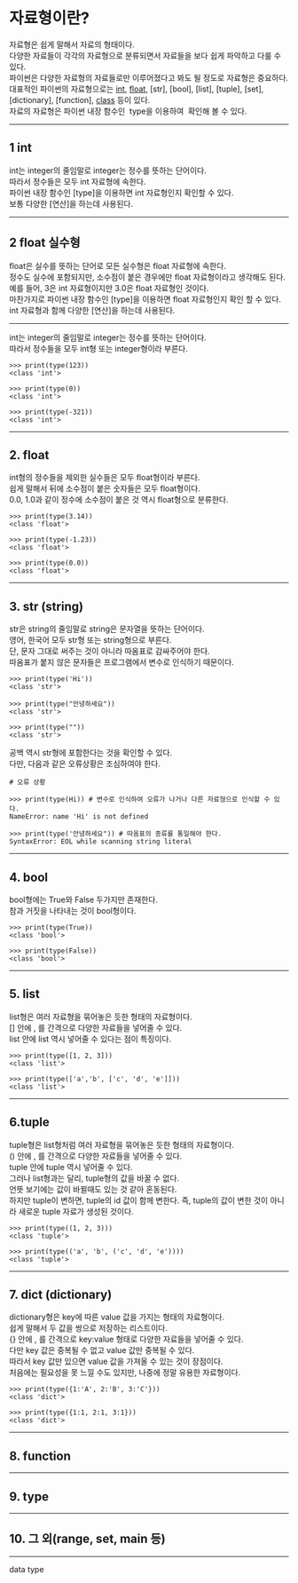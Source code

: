 # 자료형이란?

자료형은 쉽게 말해서 자료의 형태이다.   
다양한 자료들이 각각의 자료형으로 분류되면서 자료들을 보다 쉽게 파악하고 다룰 수 있다.   
파이썬은 다양한 자료형의 자료들로만 이루어졌다고 봐도 될 정도로 자료형은 중요하다.   
대표적인 파이썬의 자료형으로는 [int](<#1 int>), [float](<#2 float 실수형>), [str], [bool], [list], [tuple], [set], [dictionary], [function], [class](<##9. type>) 등이 있다.   
자료의 자료형은 파이썬 내장 함수인  type을 이용하여  확인해 볼 수 있다.   

---
## 1 int
int는 integer의 줄임말로 integer는 정수를 뜻하는 단어이다.   
따라서 정수들은 모두 int 자료형에 속한다.      
파이썬 내장 함수인 [type]을 이용하면 int 자료형인지 확인할 수 있다.   
보통 다양한 [연산]을 하는데 사용된다.   

---

## 2 float 실수형
float은 실수를 뜻하는 단어로 모든 실수형은 float 자료형에 속한다.   
정수도 실수에 포함되지만, 소수점이 붙은 경우에만 float 자료형이라고 생각해도 된다.   
예를 들어, 3은 int 자료형이지만 3.0은 float 자료형인 것이다.   
마찬가지로 파이썬 내장 함수인 [type]을 이용하면 float 자료형인지 확인 할 수 있다.   
int 자료형과 함께 다양한 [연산]을 하는데 사용된다.   

---


int는 integer의 줄임말로 integer는 정수를 뜻하는 단어이다.   
따라서 정수들을 모두 int형 또는 integer형이라 부른다.   

    >>> print(type(123))
    <class 'int'>

    >>> print(type(0))
    <class 'int'>

    >>> print(type(-321))
    <class 'int'>

---

## 2. float
int형의 정수들을 제외한 실수들은 모두 float형이라 부른다.   
쉽게 말해서 뒤에 소수점이 붙은 숫자들은 모두 float형이다.   
0.0, 1.0과 같이 정수에 소수점이 붙은 것 역시 float형으로 분류한다.

    >>> print(type(3.14))
    <class 'float'>

    >>> print(type(-1.23))
    <class 'float'>

    >>> print(type(0.0))
    <class 'float'>

---

## 3. str (string)
str은 string의 줄임말로 string은 문자열을 뜻하는 단어이다.    
영어, 한국어 모두 str형 또는 string형으로 부른다.   
단, 문자 그대로 써주는 것이 아니라 따옴표로 감싸주어야 한다.   
따옴표가 붙지 않은 문자들은 프로그램에서 변수로 인식하기 때문이다.   
    
    >>> print(type('Hi'))
    <class 'str'>

    >>> print(type("안녕하세요"))
    <class 'str'>

    >>> print(type(""))
    <class 'str'>

공백 역시 str형에 포함한다는 것을 확인할 수 있다.   
다만, 다음과 같은 오류상황은 조심하여야 한다.   

    # 오류 상황

    >>> print(type(Hi)) # 변수로 인식하여 오류가 나거나 다른 자료형으로 인식할 수 있다.   
    NameError: name 'Hi' is not defined

    >>> print(type('안녕하세요")) # 따옴표의 종류를 통일해야 한다.
    SyntaxError: EOL while scanning string literal

---

## 4. bool
bool형에는 True와 False 두가지만 존재한다.   
참과 거짓을 나타내는 것이 bool형이다.

    >>> print(type(True))
    <class 'bool'>

    >>> print(type(False))
    <class 'bool'>

---

## 5. list
list형은 여러 자료형을 묶어놓은 듯한 형태의 자료형이다.   
[] 안에 , 를 간격으로 다양한 자료들을 넣어줄 수 있다.   
list 안에 list 역시 넣어줄 수 있다는 점이 특징이다.   

    >>> print(type([1, 2, 3]))
    <class 'list'>

    >>> print(type(['a','b', ['c', 'd', 'e']]))
    <class 'list'>

---

## 6.tuple
tuple형은 list형처럼 여러 자료형을 묶어놓은 듯한 형태의 자료형이다.   
() 안에 , 를 간격으로 다양한 자료들을 넣어줄 수 있다.   
tuple 안에 tuple 역시 넣어줄 수 있다.  
그러나 list형과는 달리, tuple형의 값을 바꿀 수 없다.   
언뜻 보기에는 값이 바뀔때도 있는 것 같아 혼동된다.   
하지만 tuple이 변하면, tuple의 id 값이 함께 변한다.
즉, tuple의 값이 변한 것이 아니라 새로운 tuple 자료가 생성된 것이다.

    >>> print(type((1, 2, 3)))
    <class 'tuple'>

    >>> print(type(('a', 'b', ('c', 'd', 'e'))))
    <class 'tuple'>


---

## 7. dict (dictionary)
dictionary형은 key에 따른 value 값을 가지는 형태의 자료형이다.   
쉽게 말해서 두 값을 쌍으로 저장하는 리스트이다.   
{} 안에 , 를 간격으로 key:value 형태로 다양한 자료들을 넣어줄 수 있다.   
다만 key 값은 중복될 수 없고 value 값만 중복될 수 있다.   
따라서 key 값만 있으면 value 값을 가져올 수 있는 것이 장점이다.   
처음에는 필요성을 못 느낄 수도 있지만, 나중에 정말 유용한 자료형이다.     

    >>> print(type({1:'A', 2:'B', 3:'C'}))
    <class 'dict'>

    >>> print(type({1:1, 2:1, 3:1}))
    <class 'dict'>


---

## 8. function

---

## 9. type

---

## 10. 그 외(range, set, __main__ 등)

---
data type
